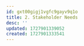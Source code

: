 ```yaml
---
id: gxt00gigj1vgfc9gayv9q1o
title: 2. Stakeholder Needs
desc: ''
updated: 1727901339052
created: 1727901333541
---
```

